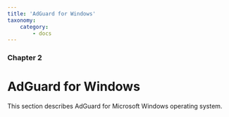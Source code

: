 ```yaml
---
title: 'AdGuard for Windows'
taxonomy:
    category:
        - docs
---
```


### Chapter 2

# AdGuard for Windows

This section describes AdGuard for Microsoft Windows operating system.